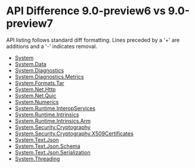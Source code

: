 # API Difference 9.0-preview6 vs 9.0-preview7

API listing follows standard diff formatting.
Lines preceded by a '+' are additions and a '-' indicates removal.

* [System](9.0-preview7_System.md)
* [System.Data](9.0-preview7_System.Data.md)
* [System.Diagnostics](9.0-preview7_System.Diagnostics.md)
* [System.Diagnostics.Metrics](9.0-preview7_System.Diagnostics.Metrics.md)
* [System.Formats.Tar](9.0-preview7_System.Formats.Tar.md)
* [System.Net.Http](9.0-preview7_System.Net.Http.md)
* [System.Net.Quic](9.0-preview7_System.Net.Quic.md)
* [System.Numerics](9.0-preview7_System.Numerics.md)
* [System.Runtime.InteropServices](9.0-preview7_System.Runtime.InteropServices.md)
* [System.Runtime.Intrinsics](9.0-preview7_System.Runtime.Intrinsics.md)
* [System.Runtime.Intrinsics.Arm](9.0-preview7_System.Runtime.Intrinsics.Arm.md)
* [System.Security.Cryptography](9.0-preview7_System.Security.Cryptography.md)
* [System.Security.Cryptography.X509Certificates](9.0-preview7_System.Security.Cryptography.X509Certificates.md)
* [System.Text.Json](9.0-preview7_System.Text.Json.md)
* [System.Text.Json.Schema](9.0-preview7_System.Text.Json.Schema.md)
* [System.Text.Json.Serialization](9.0-preview7_System.Text.Json.Serialization.md)
* [System.Threading](9.0-preview7_System.Threading.md)

